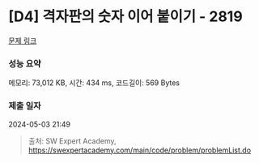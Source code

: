 # [D4] 격자판의 숫자 이어 붙이기 - 2819 

[문제 링크](https://swexpertacademy.com/main/code/problem/problemDetail.do?contestProbId=AV7I5fgqEogDFAXB) 

### 성능 요약

메모리: 73,012 KB, 시간: 434 ms, 코드길이: 569 Bytes

### 제출 일자

2024-05-03 21:49



> 출처: SW Expert Academy, https://swexpertacademy.com/main/code/problem/problemList.do